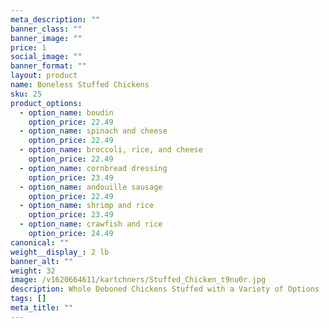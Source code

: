 ```yaml
---
meta_description: ""
banner_class: ""
banner_image: ""
price: 1
social_image: ""
banner_format: ""
layout: product
name: Boneless Stuffed Chickens
sku: 25
product_options:
  - option_name: boudin
    option_price: 22.49
  - option_name: spinach and cheese
    option_price: 22.49
  - option_name: broccoli, rice, and cheese
    option_price: 22.49
  - option_name: cornbread dressing
    option_price: 23.49
  - option_name: andouille sausage
    option_price: 22.49
  - option_name: shrimp and rice
    option_price: 23.49
  - option_name: crawfish and rice
    option_price: 24.49
canonical: ""
weight__display_: 2 lb
banner_alt: ""
weight: 32
image: /v1620664611/kartchners/Stuffed_Chicken_t9nu0r.jpg
description: Whole Deboned Chickens Stuffed with a Variety of Options
tags: []
meta_title: ""
---
```

